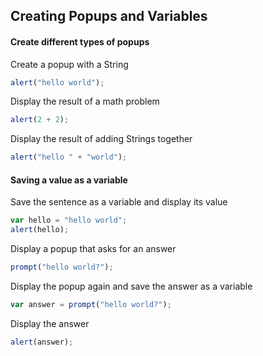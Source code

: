 ## Creating Popups and Variables

#### Create different types of popups

Create a popup with a String

```javascript
alert("hello world");
```

Display the result of a math problem

```javascript
alert(2 + 2);
```

Display the result of adding Strings together
```javascript
alert("hello " + "world");
```

#### Saving a value as a variable

Save the sentence as a variable and display its value
```javascript
var hello = "hello world";
alert(hello);
```

Display a popup that asks for an answer
```javascript
prompt("hello world?");
```

Display the popup again and save the answer as a variable
```javascript
var answer = prompt("hello world?");
```

Display the answer
```javascript
alert(answer);
```

